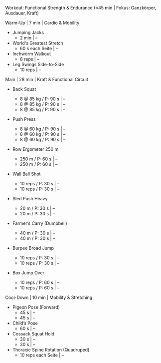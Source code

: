 Workout: Functional Strength & Endurance (≈45 min | Fokus: Ganzkörper, Ausdauer, Kraft)

Warm-Up | 7 min | Cardio & Mobility
- Jumping Jacks
    - 2 min | –
- World's Greatest Stretch
    - 60 s each Seite | –
- Inchworm Walkout
    - 8 reps | –
- Leg Swings Side-to-Side
    - 10 reps | –

Main | 28 min | Kraft & Functional Circuit

- Back Squat
    - 8 @ 85 kg / P: 90 s | –
    - 8 @ 85 kg / P: 90 s | –
    - 8 @ 85 kg / P: 90 s | –

- Push Press
    - 8 @ 60 kg / P: 90 s | –
    - 8 @ 60 kg / P: 90 s | –
    - 8 @ 60 kg / P: 90 s | –

- Row Ergometer 250 m
    - 250 m / P: 60 s | –
    - 250 m / P: 60 s | –

- Wall Ball Shot
    - 10 reps / P: 30 s | –
    - 10 reps / P: 30 s | –

- Sled Push Heavy
    - 20 m / P: 30 s | –
    - 20 m / P: 30 s | –

- Farmer’s Carry (Dumbbell)
    - 40 m / P: 30 s | –
    - 40 m / P: 30 s | –

- Burpee Broad Jump
    - 10 reps / P: 30 s | –
    - 10 reps / P: 30 s | –

- Box Jump Over
    - 10 reps / P: 60 s | –
    - 10 reps / P: 60 s | –

Cool-Down | 10 min | Mobility & Stretching
- Pigeon Pose (Forward)
    - 45 s | –
    - 45 s | –
- Child’s Pose
    - 60 s | –
- Cossack Squat Hold
    - 30 s | –
    - 30 s | –
- Thoracic Spine Rotation (Quadruped)
    - 10 reps each Seite | –